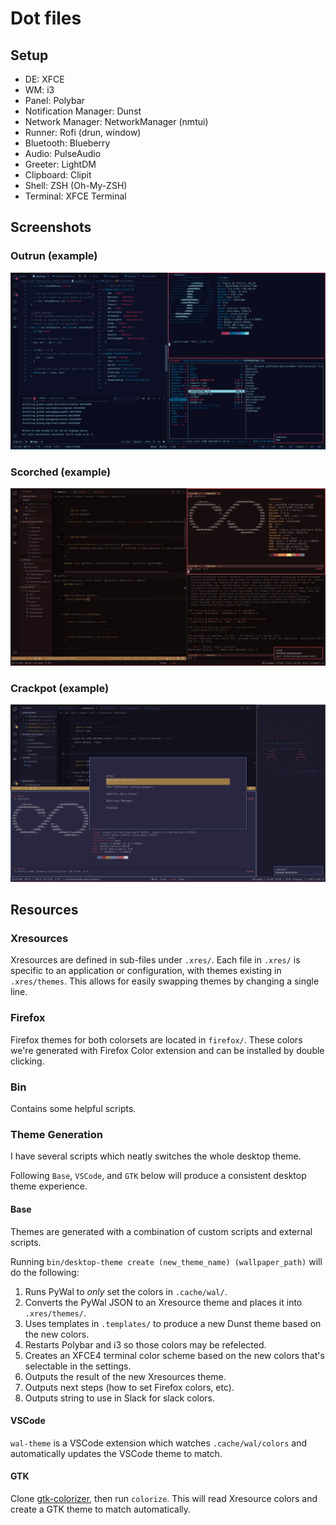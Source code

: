 # Dot files

## Setup

+ DE: XFCE
+ WM: i3
+ Panel: Polybar
+ Notification Manager: Dunst
+ Network Manager: NetworkManager (nmtui)
+ Runner: Rofi (drun, window)
+ Bluetooth: Blueberry
+ Audio: PulseAudio
+ Greeter: LightDM
+ Clipboard: Clipit
+ Shell: ZSH (Oh-My-ZSH)
+ Terminal: XFCE Terminal

## Screenshots

### Outrun (example)

![Neofetch](/screenshot3.png?raw=true)

### Scorched (example)

![Neofetch](/screenshot.png?raw=true)

### Crackpot (example)

![Neofetch](/screenshot2.png?raw=true)

## Resources

### Xresources

Xresources are defined in sub-files under `.xres/`. Each file in `.xres/` is specific to an application or configuration, with themes existing in `.xres/themes`. This allows for easily swapping themes by changing a single line.

### Firefox

Firefox themes for both colorsets are located in `firefox/`. These colors we're generated with Firefox Color extension and can be installed by double clicking.

### Bin

Contains some helpful scripts.

### Theme Generation

I have several scripts which neatly switches the whole desktop theme.

Following `Base`, `VSCode`, and `GTK` below will produce a consistent desktop theme experience.

#### Base

Themes are generated with a combination of custom scripts and external scripts.

Running `bin/desktop-theme create (new_theme_name) (wallpaper_path)` will do the following:

1. Runs PyWal to *only* set the colors in `.cache/wal/`.
2. Converts the PyWal JSON to an Xresource theme and places it into `.xres/themes/`.
3. Uses templates in `.templates/` to produce a new Dunst theme based on the new colors.
4. Restarts Polybar and i3 so those colors may be refelected.
5. Creates an XFCE4 terminal color scheme based on the new colors that's selectable in the settings.
6. Outputs the result of the new Xresources theme.
7. Outputs next steps (how to set Firefox colors, etc).
8. Outputs string to use in Slack for slack colors.

#### VSCode

`wal-theme` is a VSCode extension which watches `.cache/wal/colors` and automatically updates the VSCode theme to match.

#### GTK

Clone [gtk-colorizer](https://github.com/ohmybrew/gtk-colorizer), then run `colorize`. This will read Xresource colors and create a GTK theme to match automatically.

